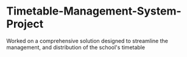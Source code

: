 # Timetable-Management-System-Project
Worked on a comprehensive solution designed to streamline the management, and distribution of the school's timetable 
